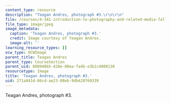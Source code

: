 ```yaml
---
content_type: resource
description: "Teagan Andres, photograph #3.\r\n\r\n"
file: /courses/4-341-introduction-to-photography-and-related-media-fall-2007/271a841d86cdae2308eb9db420769339_andres3.jpg
file_type: image/jpeg
image_metadata:
  caption: 'Teagan Andres, photograph #3.'
  credit: Image courtesy of Teagan Andres.
  image-alt: ''
learning_resource_types: []
ocw_type: OCWImage
parent_title: Teagan Andres
parent_type: CourseSection
parent_uid: 608948b5-428e-08ea-fa4b-e3b1c4088130
resourcetype: Image
title: 'Teagan Andres, photograph #3.'
uid: 271a841d-86cd-ae23-08eb-9db420769339
---
```

Teagan Andres, photograph #3.



